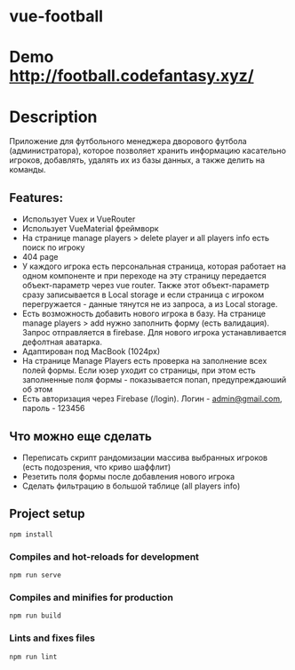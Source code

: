 # vue-football
# Demo http://football.codefantasy.xyz/
# Description
Приложение для футбольного менеджера дворового футбола (администратора), которое позволяет хранить информацию касательно игроков, добавлять, удалять их из базы данных, а также делить на команды.


## Features:
- Использует Vuex и VueRouter 
- Использует VueMaterial фреймворк
- На странице manage players > delete player и all players info есть поиск по игроку
- 404 page
- У каждого игрока есть персональная страница, которая работает на одном компоненте и при переходе на эту страницу передается объект-параметр через vue router. Также этот объект-параметр сразу записывается в Local storage и если страница с игроком перегружается - данные тянутся не из запроса, а из Local storage.
- Есть возможность добавить нового игрока в базу. На странице manage players > add нужно заполнить форму (есть валидация). Запрос отправляется в firebase. Для нового игрока устанавливается дефолтная аватарка.
- Адаптирован под MacBook (1024px)
- На странице Manage Players есть проверка на заполнение всех полей формы. Если юзер уходит со страницы, при этом есть заполненные поля формы - показывается попап, предупреждаюший об этом
- Есть авторизация через Firebase (/login). Логин - admin@gmail.com, пароль - 123456
## Что можно еще сделать
- Переписать скрипт рандомизации массива выбранных игроков (есть подозрения, что криво шаффлит)
- Резетить поля формы после добавления нового игрока
- Сделать фильтрацию в большой таблице (all players info)


## Project setup
```
npm install
```

### Compiles and hot-reloads for development
```
npm run serve
```

### Compiles and minifies for production
```
npm run build
```

### Lints and fixes files
```
npm run lint
```
